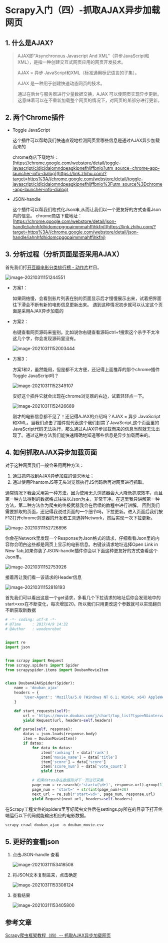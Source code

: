 # Scrapy入门（四）-抓取AJAX异步加载网页

## 1. 什么是AJAX?

> AJAX即“Asynchronous Javascript And XML”（异步JavaScript和XML），是指一种创建交互式网页应用的网页开发技术。
>
> AJAX = 异步 JavaScript和XML（标准通用标记语言的子集）。
>
> AJAX 是一种用于创建快速动态网页的技术。
>
> 通过在后台与服务器进行少量数据交换，AJAX 可以使网页实现异步更新。这意味着可以在不重新加载整个网页的情况下，对网页的某部分进行更新。

## 2. 两个Chrome插件

- Toggle JavaScript

  这个插件可以帮助我们快速直观地检测网页里哪些信息是通过AJAX异步加载而来的

  chrome商店下载地址：[https://chrome.google.com/webstore/detail/toggle-javascript/cidlcjdalomndpeagkjpnefhljffbnlo?utm_source=chrome-app-launcher-info-dialog](https://link.zhihu.com/?target=https%3A//chrome.google.com/webstore/detail/toggle-javascript/cidlcjdalomndpeagkjpnefhljffbnlo%3Futm_source%3Dchrome-app-launcher-info-dialog)

- JSON-handle

  这个插件可以帮我们格式化Json串,从而让我们以一个更友好的方式查看Json内的信息。 chrome商店下载地址：[https://chrome.google.com/webstore/detail/json-handle/iahnhfdhidomcpggpaimmmahffihkfnj](https://link.zhihu.com/?target=https%3A//chrome.google.com/webstore/detail/json-handle/iahnhfdhidomcpggpaimmmahffihkfnj)

## 3. 分析过程（分析页面是否采用AJAX）

首先我们打[开豆瓣电影分类排行榜 - 动作片](https://link.zhihu.com/?target=https%3A//movie.douban.com/typerank%3Ftype_name%3D%E5%8A%A8%E4%BD%9C%26type%3D5%26interval_id%3D100%3A90%26action%3D)栏目。

![image-20210311151244551](https://gitee.com/zszdevelop/blogimage/raw/master/img/image-20210311151244551.png)

- 方案1：

  如果网络慢，会看到影片列表在别的页面显示后才慢慢展示出来，试着把界面往下滑会不断有新的电影信息更新出来。 遇到这种情况初步就可以认定这个页面是采用AJAX异步加载的

- 方案2：

  右键查看网页源码来鉴别。比如说你右键查看源码ctrl+f搜索这个杀手不太冷这几个字，你会发现源码里没有。

  ![image-20210311152003444](https://gitee.com/zszdevelop/blogimage/raw/master/img/image-20210311152003444.png)


 

- 方案3：

  方案1和2，虽然能用，但是都不太方便，还记得上面推荐的那个chrome插件Toggle JavaScript吗？

  ![image-20210311152349107](https://gitee.com/zszdevelop/blogimage/raw/master/img/image-20210311152349107.png)

  

  安好这个插件它就会出现在chrome浏览器的右边，试着轻轻点一下。

  ![image-20210311152426689](https://gitee.com/zszdevelop/blogimage/raw/master/img/image-20210311152426689.png)

  刚才的电影信息都不见了！还记得AJAX的介绍吗？AJAX = 异步 JavaScript和XML。当我们点击了插件就代表这个我们封禁了JavaScript,这个页面里的JavaScript代码无法执行，那么通过AJAX异步加载而来的信息当然就无法出现了。通过这种方法我们能快速精确地知道哪些信息是异步加载而来的。

## 4. 如何抓取AJAX异步加载页面

对于这种网页我们一般会采用两种方法：

1. 通过抓包找到AJAX异步加载的请求地址；
2. 通过使用PhantomJS等无头浏览器执行JS代码后再对网页进行抓取。

通常情况下我会采用第一种方法，因为使用无头浏览器会大大降低抓取效率，而且第一种方法得到的数据格式往往以Json为主，非常干净。在这里我只讲解第一种方法，第二种方法作为爬虫的终极武器我会在后续的教程中进行讲解。
回到我们需要抓取的页面，还记得我说过页面的一个细节吗，下拉更新。进入页面后我们按F12打开chrome浏览器的开发者工具选择Network，然后实现一次下拉更新。

![image-20210311152726896](https://gitee.com/zszdevelop/blogimage/raw/master/img/image-20210311152726896.png)

你会在Network里发现一个Response为Json格式的请求，仔细看看Json里的内容你会明白这些都是网页上显示的电影信息。右键该请求地址选择Open Link in New Tab,如果你装了JSON-handle插件你会以下面这种更友好的方式查看这个Json串。

![image-20210311152753926](https://gitee.com/zszdevelop/blogimage/raw/master/img/image-20210311152753926.png)

接着再让我们看一该请求的Header信息

![image-20210311152818193](https://gitee.com/zszdevelop/blogimage/raw/master/img/image-20210311152818193.png)



首先我们可以看出这是一个get请求，多看几个下拉请求的地址后你会发现地中的start=xxx在不断变化，每次增加20。所以我们只用更改这个参数就可以实现翻页不断获取新数据

```python
# -*- coding: utf-8 -*-
# @Time     : 2017/4/9 14:32
# @Author   : woodenrobot


import re
import json


from scrapy import Request
from scrapy.spiders import Spider
from scrapyspider.items import DoubanMovieItem


class DoubanAJAXSpider(Spider):
    name = 'douban_ajax'
    headers = {
        'User-Agent': 'Mozilla/5.0 (Windows NT 6.1; Win64; x64) AppleWebKit/537.36 (KHTML, like Gecko) Chrome/53.0.2785.143 Safari/537.36',
    }

    def start_requests(self):
        url = 'https://movie.douban.com/j/chart/top_list?type=5&interval_id=100%3A90&action=&start=0&limit=20'
        yield Request(url, headers=self.headers)

    def parse(self, response):
        datas = json.loads(response.body)
        item = DoubanMovieItem()
        if datas:
            for data in datas:
                item['ranking'] = data['rank']
                item['movie_name'] = data['title']
                item['score'] = data['score']
                item['score_num'] = data['vote_count']
                yield item

            # 如果datas存在数据则对下一页进行采集
            page_num = re.search(r'start=(\d+)', response.url).group(1)
            page_num = 'start=' + str(int(page_num)+20)
            next_url = re.sub(r'start=\d+', page_num, response.url)
            yield Request(next_url, headers=self.headers)
```

在Scrapy工程文件的spiders里写好爬虫文件后在settings.py所在的目录下打开终端运行以下代码就能输出相应的电影数据。

```python
scrapy crawl douban_ajax -o douban_movie.csv
```

## 5. 更好的查看json

1. 点击JSON-handle 查看

   ![image-20210311153418508](https://gitee.com/zszdevelop/blogimage/raw/master/img/image-20210311153418508.png)

2. 将JSON文本复制进来，点击确定

   ![image-20210311153308124](https://gitee.com/zszdevelop/blogimage/raw/master/img/image-20210311153308124.png)

3. 查看结果

   ![image-20210311153405800](https://gitee.com/zszdevelop/blogimage/raw/master/img/image-20210311153405800.png)

## 参考文章

[Scrapy爬虫框架教程（四）-- 抓取AJAX异步加载网页](https://zhuanlan.zhihu.com/p/26257790)